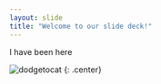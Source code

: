 ```yaml
---
layout: slide
title: "Welcome to our slide deck!"
---
```


I have been here

![dodgetocat](https://octodex.github.com/images/dodgetocat_v2.png)
{: .center}
